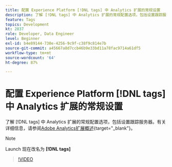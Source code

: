 ```yaml
---
title: 配置 Experience Platform [!DNL tags] 中 Analytics 扩展的常规设置
description: 了解 [!DNL tags] 中 Analytics 扩展的常规配置选项，包括设置跟踪服务器。
feature: Tags
topics: Development
kt: 2837
role: Developer, Data Engineer
level: Beginner
exl-id: b4e89144-730e-4256-9c9f-c38f9c814e7b
source-git-commit: a45667a8d7ccb46b9e33bd11a78fac9714a61df5
workflow-type: tm+mt
source-wordcount: '64'
ht-degree: 87%

---
```


# 配置 Experience Platform [!DNL tags] 中 Analytics 扩展的常规设置

了解 [!DNL tags] 中 Analytics 扩展的常规配置选项，包括设置跟踪服务器。有关详细信息，请参阅[Adobe Analytics扩展概述](https://experienceleague.adobe.com/docs/experience-platform/tags/extensions/client/analytics/overview.html?lang=zh-Hans){target="_blank"}。

>[!NOTE]
>
> Launch 现在改名为 **[!DNL tags]**

>[!VIDEO](https://video.tv.adobe.com/v/27093/?quality=12&learn=on)
